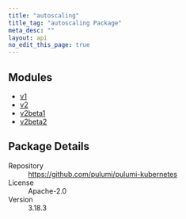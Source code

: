 ```yaml
---
title: "autoscaling"
title_tag: "autoscaling Package"
meta_desc: ""
layout: api
no_edit_this_page: true
---
```


<!-- WARNING: this file was generated by Pulumi Docs Generator. -->
<!-- Do not edit by hand unless you're certain you know what you are doing! -->



<h2 id="modules">Modules</h2>
<ul class="api">
    <li><a href="v1/" title="v1"><span class="api-symbol api-symbol--module"></span>v1</a></li>
    <li><a href="v2/" title="v2"><span class="api-symbol api-symbol--module"></span>v2</a></li>
    <li><a href="v2beta1/" title="v2beta1"><span class="api-symbol api-symbol--module"></span>v2beta1</a></li>
    <li><a href="v2beta2/" title="v2beta2"><span class="api-symbol api-symbol--module"></span>v2beta2</a></li>
</ul>

<h2 id="package-details">Package Details</h2>
<dl class="package-details">
	<dt>Repository</dt>
	<dd><a href="https://github.com/pulumi/pulumi-kubernetes">https://github.com/pulumi/pulumi-kubernetes</a></dd>
	<dt>License</dt>
	<dd>Apache-2.0</dd>
	<dt>Version</dt>
	<dd>3.18.3</dd>
</dl>

